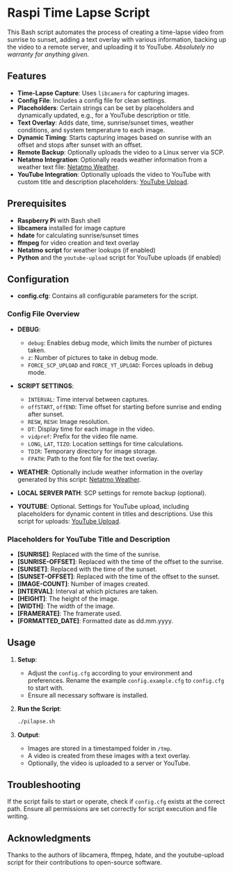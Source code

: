 # Raspi Time Lapse Script

This Bash script automates the process of creating a time-lapse video from sunrise to sunset, adding a text overlay with various information, backing up the video to a remote server, and uploading it to YouTube. 
*Absolutely no warranty for anything given.*

## Features

- **Time-Lapse Capture**: Uses `libcamera` for capturing images.
- **Config File**: Includes a config file for clean settings.
- **Placeholders**: Certain strings can be set by placeholders and dynamically updated, e.g., for a YouTube description or title.
- **Text Overlay**: Adds date, time, sunrise/sunset times, weather conditions, and system temperature to each image.
- **Dynamic Timing**: Starts capturing images based on sunrise with an offset and stops after sunset with an offset.
- **Remote Backup**: Optionally uploads the video to a Linux server via SCP.
- **Netatmo Integration**: Optionally reads weather information from a weather text file: [Netatmo Weather](https://github.com/noviceiii/netatmoweather).
- **YouTube Integration**: Optionally uploads the video to YouTube with custom title and description placeholders: [YouTube Upload](https://github.com/noviceiii/youtube-upload).

## Prerequisites

- **Raspberry Pi** with Bash shell
- **libcamera** installed for image capture
- **hdate** for calculating sunrise/sunset times
- **ffmpeg** for video creation and text overlay
- **Netatmo script** for weather lookups (if enabled)
- **Python** and the `youtube-upload` script for YouTube uploads (if enabled)

## Configuration

- **config.cfg**: Contains all configurable parameters for the script.

### Config File Overview

- **DEBUG**: 
  - `debug`: Enables debug mode, which limits the number of pictures taken.
  - `z`: Number of pictures to take in debug mode.
  - `FORCE_SCP_UPLOAD` and `FORCE_YT_UPLOAD`: Forces uploads in debug mode.

- **SCRIPT SETTINGS**:
  - `INTERVAL`: Time interval between captures.
  - `offSTART`, `offEND`: Time offset for starting before sunrise and ending after sunset.
  - `RESW`, `RESH`: Image resolution.
  - `DT`: Display time for each image in the video.
  - `vidpref`: Prefix for the video file name.
  - `LONG`, `LAT`, `TIZO`: Location settings for time calculations.
  - `TDIR`: Temporary directory for image storage.
  - `FPATH`: Path to the font file for the text overlay.

- **WEATHER**: Optionally include weather information in the overlay generated by this script: [Netatmo Weather](https://github.com/noviceiii/netatmoweather).

- **LOCAL SERVER PATH**: SCP settings for remote backup (optional).

- **YOUTUBE**: Optional. Settings for YouTube upload, including placeholders for dynamic content in titles and descriptions. Use this script for uploads: [YouTube Upload](https://github.com/noviceiii/youtube-upload).

### Placeholders for YouTube Title and Description

- **[SUNRISE]**: Replaced with the time of the sunrise.
- **[SUNRISE-OFFSET]**: Replaced with the time of the offset to the sunrise.
- **[SUNSET]**: Replaced with the time of the sunset.
- **[SUNSET-OFFSET]**: Replaced with the time of the offset to the sunset.
- **[IMAGE-COUNT]**: Number of images created.
- **[INTERVAL]**: Interval at which pictures are taken.
- **[HEIGHT]**: The height of the image.
- **[WIDTH]**: The width of the image.
- **[FRAMERATE]**: The framerate used.
- **[FORMATTED_DATE]**: Formatted date as dd.mm.yyyy.

## Usage

1. **Setup**: 
   - Adjust the `config.cfg` according to your environment and preferences. Rename the example `config.example.cfg` to `config.cfg` to start with.
   - Ensure all necessary software is installed.

2. **Run the Script**:
   ```bash
   ./pilapse.sh
   ```

3. **Output**: 
   - Images are stored in a timestamped folder in `/tmp`.
   - A video is created from these images with a text overlay.
   - Optionally, the video is uploaded to a server or YouTube.

## Troubleshooting

If the script fails to start or operate, check if `config.cfg` exists at the correct path. Ensure all permissions are set correctly for script execution and file writing.

## Acknowledgments

Thanks to the authors of libcamera, ffmpeg, hdate, and the youtube-upload script for their contributions to open-source software.